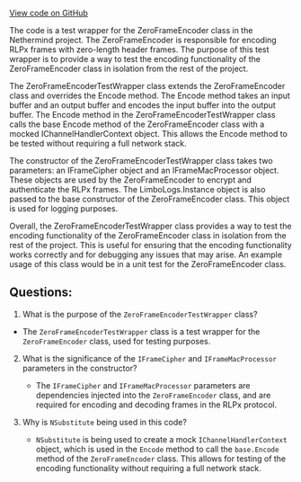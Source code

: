[View code on GitHub](https://github.com/nethermindeth/nethermind/Nethermind.Network.Test/Rlpx/TestWrappers/ZeroFrameEncoderTestWrapper.cs)

The code is a test wrapper for the ZeroFrameEncoder class in the Nethermind project. The ZeroFrameEncoder is responsible for encoding RLPx frames with zero-length header frames. The purpose of this test wrapper is to provide a way to test the encoding functionality of the ZeroFrameEncoder class in isolation from the rest of the project.

The ZeroFrameEncoderTestWrapper class extends the ZeroFrameEncoder class and overrides the Encode method. The Encode method takes an input buffer and an output buffer and encodes the input buffer into the output buffer. The Encode method in the ZeroFrameEncoderTestWrapper class calls the base Encode method of the ZeroFrameEncoder class with a mocked IChannelHandlerContext object. This allows the Encode method to be tested without requiring a full network stack.

The constructor of the ZeroFrameEncoderTestWrapper class takes two parameters: an IFrameCipher object and an IFrameMacProcessor object. These objects are used by the ZeroFrameEncoder to encrypt and authenticate the RLPx frames. The LimboLogs.Instance object is also passed to the base constructor of the ZeroFrameEncoder class. This object is used for logging purposes.

Overall, the ZeroFrameEncoderTestWrapper class provides a way to test the encoding functionality of the ZeroFrameEncoder class in isolation from the rest of the project. This is useful for ensuring that the encoding functionality works correctly and for debugging any issues that may arise. An example usage of this class would be in a unit test for the ZeroFrameEncoder class.
## Questions: 
 1. What is the purpose of the `ZeroFrameEncoderTestWrapper` class?
   - The `ZeroFrameEncoderTestWrapper` class is a test wrapper for the `ZeroFrameEncoder` class, used for testing purposes.

2. What is the significance of the `IFrameCipher` and `IFrameMacProcessor` parameters in the constructor?
   - The `IFrameCipher` and `IFrameMacProcessor` parameters are dependencies injected into the `ZeroFrameEncoder` class, and are required for encoding and decoding frames in the RLPx protocol.

3. Why is `NSubstitute` being used in this code?
   - `NSubstitute` is being used to create a mock `IChannelHandlerContext` object, which is used in the `Encode` method to call the `base.Encode` method of the `ZeroFrameEncoder` class. This allows for testing of the encoding functionality without requiring a full network stack.